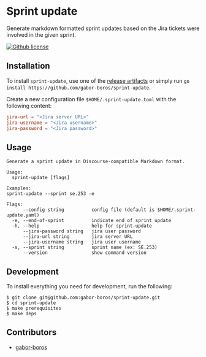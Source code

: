 # Sprint update

Generate markdown formatted sprint updates based on the Jira tickets were involved in the given sprint.

[![Github license](https://img.shields.io/github/license/gabor-boros/sprint-update)](https://github.com/gabor-boros/sprint-update/)

## Installation

To install `sprint-update`, use one of the [release artifacts](https://github.com/gabor-boros/sprint-update/releases) or simply run `go install https://github.com/gabor-boros/sprint-update`.

Create a new configuration file `$HOME/.sprint-update.toml` with the following content:

```toml
jira-url = "<Jira server URL>"
jira-username = "<Jira username>"
jira-password = "<Jira password>"
```

## Usage

```plaintext
Generate a sprint update in Discourse-compatible Markdown format.

Usage:
  sprint-update [flags]

Examples:
sprint-update --sprint se.253 -e

Flags:
      --config string          config file (default is $HOME/.sprint-update.yaml)
  -e, --end-of-sprint          indicate end of sprint update
  -h, --help                   help for sprint-update
      --jira-password string   jira user password
      --jira-url string        jira server URL
      --jira-username string   jira user username
  -s, --sprint string          sprint name (ex: SE.253)
      --version                show command version
```

## Development

To install everything you need for development, run the following:

```shell
$ git clone git@github.com:gabor-boros/sprint-update.git
$ cd sprint-update
$ make prerequisites
$ make deps
```

## Contributors

- [gabor-boros](https://github.com/gabor-boros)
